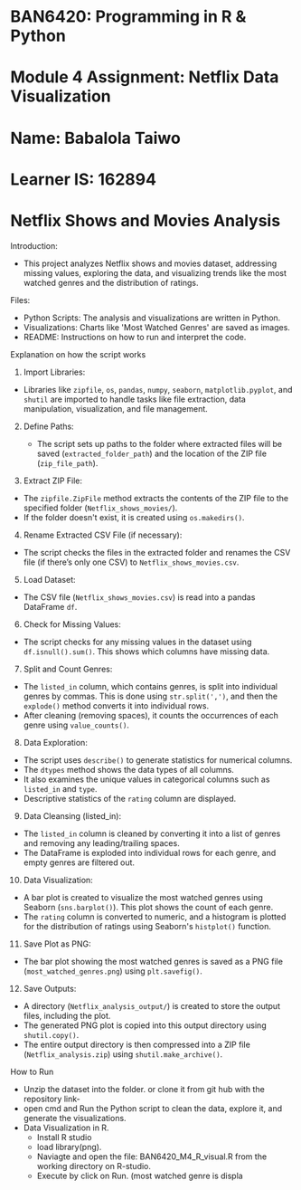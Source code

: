 
# BAN6420: Programming in R & Python
# Module 4 Assignment: Netflix Data Visualization

# Name: Babalola Taiwo
# Learner IS: 162894

# Netflix Shows and Movies Analysis

Introduction:
 - This project analyzes Netflix shows and movies dataset, addressing missing values, exploring the data, and visualizing trends like the most watched genres and the distribution of ratings.

 Files:
  - Python Scripts: The analysis and visualizations are written in Python.
  - Visualizations: Charts like 'Most Watched Genres' are saved as images.
  - README: Instructions on how to run and interpret the code.
 
Explanation on how the script works
 1. Import Libraries:
   - Libraries like `zipfile`, `os`, `pandas`, `numpy`, `seaborn`, `matplotlib.pyplot`, and `shutil` are imported to handle tasks like file extraction, data manipulation, visualization, and file management.

 2. Define Paths:
    - The script sets up paths to the folder where extracted files will be saved (`extracted_folder_path`) and the location of the ZIP file (`zip_file_path`).

 3. Extract ZIP File:
   - The `zipfile.ZipFile` method extracts the contents of the ZIP file to the specified folder (`Netflix_shows_movies/`). 
   - If the folder doesn't exist, it is created using `os.makedirs()`.

 4. Rename Extracted CSV File (if necessary):
   - The script checks the files in the extracted folder and renames the CSV file (if there’s only one CSV) to `Netflix_shows_movies.csv`.

 5. Load Dataset:
   - The CSV file (`Netflix_shows_movies.csv`) is read into a pandas DataFrame `df`. 

 6. Check for Missing Values:
   - The script checks for any missing values in the dataset using `df.isnull().sum()`. This shows which columns have missing data.

 7. Split and Count Genres:
   - The `listed_in` column, which contains genres, is split into individual genres by commas. This is done using `str.split(',')`, and then the `explode()` method converts it into individual rows. 
   - After cleaning (removing spaces), it counts the occurrences of each genre using `value_counts()`.

 8. Data Exploration:
   - The script uses `describe()` to generate statistics for numerical columns.
   - The `dtypes` method shows the data types of all columns.
   - It also examines the unique values in categorical columns such as `listed_in` and `type`.
   - Descriptive statistics of the `rating` column are displayed.

 9. Data Cleansing (listed_in):
   - The `listed_in` column is cleaned by converting it into a list of genres and removing any leading/trailing spaces.
   - The DataFrame is exploded into individual rows for each genre, and empty genres are filtered out.

 10. Data Visualization:
   - A bar plot is created to visualize the most watched genres using Seaborn (`sns.barplot()`). This plot shows the count of each genre.
   - The `rating` column is converted to numeric, and a histogram is plotted for the distribution of ratings using Seaborn's `histplot()` function.

 11. Save Plot as PNG:
   - The bar plot showing the most watched genres is saved as a PNG file (`most_watched_genres.png`) using `plt.savefig()`.

 12. Save Outputs:
   - A directory (`Netflix_analysis_output/`) is created to store the output files, including the plot.
   - The generated PNG plot is copied into this output directory using `shutil.copy()`.
   - The entire output directory is then compressed into a ZIP file (`Netflix_analysis.zip`) using `shutil.make_archive()`.

How to Run
 - Unzip the dataset into the folder. or clone it from git hub with the repository link-
 - open cmd and Run the Python script to clean the data, explore it, and generate the visualizations.
 - Data Visualization in R.
    - Install R studio
    - load library(png).
    - Naviagte and open the file: BAN6420_M4_R_visual.R from the working directory on R-studio.
    - Execute by click on Run. (most watched genre is displa
